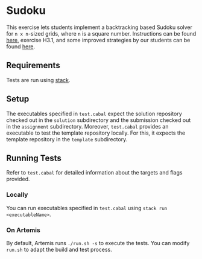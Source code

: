 # Sudoku

This exercise lets students implement a
backtracking based Sudoku solver for `n x n`-sized grids,
where `n` is a square number.
Instructions can be found [here](https://www21.in.tum.de/teaching/fpv/WS20/assets/ex03.pdf), exercise H3.1,
and some improved strategies by our students
can be found [here](https://www21.in.tum.de/teaching/fpv/WS20/wettbewerb.html#week-3).

## Requirements

Tests are run using [stack](https://docs.haskellstack.org/en/stable/README/).

## Setup

The executables specified in `test.cabal` expect the solution repository checked out in the `solution` subdirectory and the submission checked out in the `assignment` subdirectory.
Moreover, `test.cabal` provides an executable to test the template repository locally.
For this, it expects the template repository in the `template` subdirectory.

## Running Tests

Refer to `test.cabal` for detailed information about the targets and flags provided.

### Locally

You can run executables specified in `test.cabal` using `stack run <executableName>`.

### On Artemis

By default, Artemis runs `./run.sh -s` to execute the tests.
You can modify `run.sh` to adapt the build and test process.

